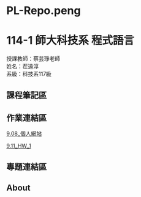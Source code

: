 # PL-Repo.peng

# 114-1 師大科技系 程式語言

授課教師：蔡芸琤老師          
姓名：茬遠淳           
系級：科技系117級              

## 課程筆記區

## 作業連結區
[9.08_個人網站](https://github.com/Yuan-Chun-Chih/9.08)

[9.11_HW_1](https://github.com/Yuan-Chun-Chih/HW_1)
## 專題連結區

## About
